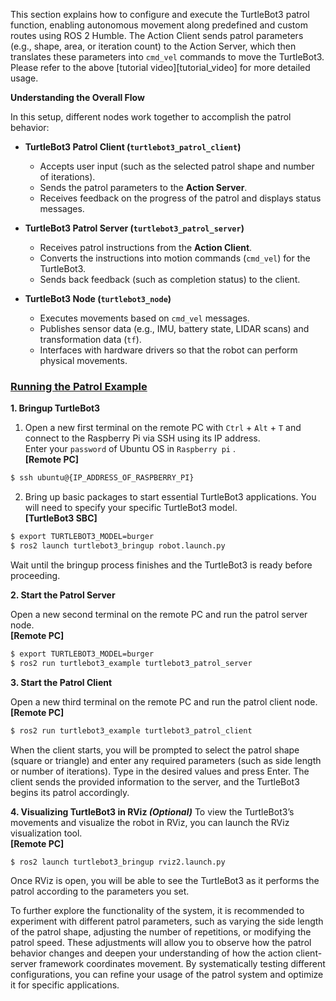 This section explains how to configure and execute the TurtleBot3 patrol function, enabling autonomous movement along predefined and custom routes using ROS 2 Humble. The Action Client sends patrol parameters (e.g., shape, area, or iteration count) to the Action Server, which then translates these parameters into `cmd_vel` commands to move the TurtleBot3. Please refer to the above [tutorial video][tutorial_video] for more detailed usage.


**Understanding the Overall Flow**

In this setup, different nodes work together to accomplish the patrol behavior:

- **TurtleBot3 Patrol Client (`turtlebot3_patrol_client`)**
  - Accepts user input (such as the selected patrol shape and number of iterations).
  - Sends the patrol parameters to the **Action Server**.
  - Receives feedback on the progress of the patrol and displays status messages.

- **TurtleBot3 Patrol Server (`turtlebot3_patrol_server`)**
  - Receives patrol instructions from the **Action Client**.
  - Converts the instructions into motion commands (`cmd_vel`) for the TurtleBot3.
  - Sends back feedback (such as completion status) to the client.

- **TurtleBot3 Node (`turtlebot3_node`)**
  - Executes movements based on `cmd_vel` messages.
  - Publishes sensor data (e.g., IMU, battery state, LIDAR scans) and transformation data (`tf`).
  - Interfaces with hardware drivers so that the robot can perform physical movements.


### [Running the Patrol Example](#Patrol)

**1. Bringup TurtleBot3**
1. Open a new first terminal on the remote PC with `Ctrl` + `Alt` + `T` and connect to the Raspberry Pi via SSH using its IP address.  
  Enter your `password` of Ubuntu OS in `Raspberry pi` .  
  **[Remote PC]**  
  ```bash
  $ ssh ubuntu@{IP_ADDRESS_OF_RASPBERRY_PI}
  ```  

2. Bring up basic packages to start essential TurtleBot3 applications. You will need to specify your specific TurtleBot3 model.  
**[TurtleBot3 SBC]**  
  ```bash
  $ export TURTLEBOT3_MODEL=burger
  $ ros2 launch turtlebot3_bringup robot.launch.py
  ```

Wait until the bringup process finishes and the TurtleBot3 is ready before proceeding.  

**2. Start the Patrol Server**

Open a new second terminal on the remote PC and run the patrol server node.  
**[Remote PC]**  
  ```bash
  $ export TURTLEBOT3_MODEL=burger
  $ ros2 run turtlebot3_example turtlebot3_patrol_server
  ```

**3. Start the Patrol Client**

Open a new third terminal on the remote PC and run the patrol client node.  
**[Remote PC]**  
  ```bash
  $ ros2 run turtlebot3_example turtlebot3_patrol_client
  ```

When the client starts, you will be prompted to select the patrol shape (square or triangle) and enter any required parameters (such as side length or number of iterations). Type in the desired values and press Enter.
The client sends the provided information to the server, and the TurtleBot3 begins its patrol accordingly.

**4. Visualizing TurtleBot3 in RViz *(Optional)***
To view the TurtleBot3’s movements and visualize the robot in RViz, you can launch the RViz visualization tool.  
**[Remote PC]**  
  ```bash
  $ ros2 launch turtlebot3_bringup rviz2.launch.py
  ```

Once RViz is open, you will be able to see the TurtleBot3 as it performs the patrol according to the parameters you set.

To further explore the functionality of the system, it is recommended to experiment with different patrol parameters, such as varying the side length of the patrol shape, adjusting the number of repetitions, or modifying the patrol speed. These adjustments will allow you to observe how the patrol behavior changes and deepen your understanding of how the action client-server framework coordinates movement. By systematically testing different configurations, you can refine your usage of the patrol system and optimize it for specific applications.
